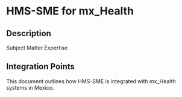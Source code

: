 # HMS-SME for mx_Health

## Description

Subject Matter Expertise

## Integration Points

This document outlines how HMS-SME is integrated with mx_Health systems in Mexico.
